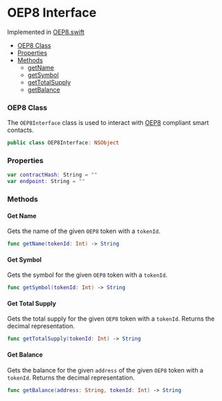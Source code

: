 # OEP8 Interface

Implemented in [OEP8.swift](https://github.com/Ryucoin/neovm-utils/blob/master/neovmUtils/Classes/Asset%20Interfaces/OEP8.swift)

- [OEP8 Class](#oep8-class)
- [Properties](#properties)
- [Methods](#methods)
  - [getName](#get-name)
  - [getSymbol](#get-symbol)
  - [getTotalSupply](#get-total-supply)
  - [getBalance](#get-balance)

### OEP8 Class

The `OEP8Interface` class is used to interact with [OEP8](https://github.com/ontio/OEPs/blob/master/OEPS/OEP-8.mediawiki) compliant smart contacts.

``` swift
public class OEP8Interface: NSObject
```

### Properties

``` swift
var contractHash: String = ""
var endpoint: String = ""
```

### Methods

#### Get Name

Gets the name of the given `OEP8` token with a `tokenId`.

``` swift
func getName(tokenId: Int) -> String
```

#### Get Symbol

Gets the symbol for the given `OEP8` token with a `tokenId`.

``` swift
func getSymbol(tokenId: Int) -> String
```

#### Get Total Supply

Gets the total supply for the given `OEP8` token with a `tokenId`. Returns the decimal representation.

``` swift
func getTotalSupply(tokenId: Int) -> String
```

#### Get Balance

Gets the balance for the given `address` of the given `OEP8` token with a `tokenId`. Returns the decimal representation.

``` swift
func getBalance(address: String, tokenId: Int) -> String
```
